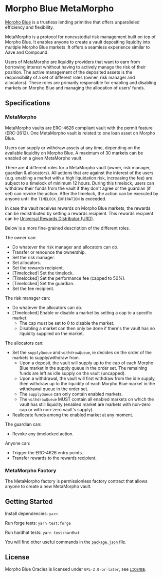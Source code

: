 # Morpho Blue MetaMorpho

[Morpho Blue](https://github.com/morpho-org/morpho-blue) is a trustless lending primitive that offers unparalleled efficiency and flexibility.

MetaMorpho is a protocol for noncustodial risk management built on top of Morpho Blue.
It enables anyone to create a vault depositing liquidity into multiple Morpho Blue markets.
It offers a seamless experience similar to Aave and Compound.

Users of MetaMorpho are liquidity providers that want to earn from borrowing interest whithout having to actively manage the risk of their position.
The active management of the deposited assets is the responsibility of a set of different roles (owner, risk manager and allocators).
These roles are primarily responsible for enabling and disabling markets on Morpho Blue and managing the allocation of users’ funds.

## Specifications

### MetaMorpho

MetaMorpho vaults are ERC-4626 compliant vault with the permit feature (ERC-2612). One MetaMorpho vault is related to one loan asset on Morpho Blue.

Users can supply or withdraw assets at any time, depending on the available liquidity on Morpho Blue.
A maximum of 30 markets can be enabled on a given MetaMorpho vault.

There are 4 different roles for a MetaMorpho vault (owner, risk manager, guardian & allocators).
All actions that are against the interest of the users (e.g. enabling a market with a high liquidation risk, increasing the fee) are subject to a timelock of minimum 12 hours.
During this timelock, users can withdraw their funds from the vault if they don't agree or the guardian (if set) can revoke the action. After the timelock, the action can be executed by anyone until the `TIMELOCK_EXPIRATION` is exceeded.

In case the vault receives rewards on Morpho Blue markets, the rewards can be redistributed by setting a rewards recipient. This rewards recipient can be [Universal Rewards Distributor (URD)](https://github.com/morpho-org/universal-rewards-distributor).

Below is a more fine-grained description of the different roles.

The owner can:
- Do whatever the risk manager and allocators can do.
- Transfer or renounce the ownership.
- Set the risk manager.
- Set allocators.
- Set the rewards recipient.
- [Timelocked] Set the timelock.
- [Timelocked] Set the performance fee (capped to 50%).
- [Timelocked] Set the guardian.
- Set the fee recipient.

The risk manager can:
- Do whatever the allocators can do.
- [Timelocked] Enable or disable a market by setting a cap to a specific market.
    - The cap must be set to 0 to disable the market.
	- Disabling a market can then only be done if there's the vault has no liquidity supplied on the market.

The allocators can:
- Set the `supplyQueue` and `withdrawQueue`, ie decides on the order of the markets to supply/withdraw from.
    - Upon a deposit, the vault will supply up to the cap of each Morpho Blue market in the supply queue in the order set. The remaining funds are left as idle supply on the vault (uncapped).
	- Upon a withdrawal, the vault will first withdraw from the idle supply, then withdraw up to the liquidity of each Morpho Blue market in the withdrawal queue in the order set.
	- The `supplyQueue` can only contain enabled markets.
	- The `withdrawQueue` MUST contain all enabled markets on which the vault has still liquidity (enabled market are markets with non-zero cap or with non-zero vault's supply).
- Reallocate funds among the enabled market at any moment.

The guardian can:
- Revoke any timelocked action.

Anyone can:
- Trigger the ERC-4626 entry points.
- Transfer rewards to the rewards recipient.

### MetaMorpho Factory

The MetaMorpho factory is permissionless factory contract that allows anyone to create a new MetaMorpho vault.

## Getting Started

Install dependencies: `yarn`

Run forge tests: `yarn test:forge`

Run hardhat tests: `yarn test:hardhat`

You will find other useful commands in the [`package.json`](./package.json) file.

## License

Morpho Blue Oracles is licensed under `GPL-2.0-or-later`, see [`LICENSE`](./LICENSE).
